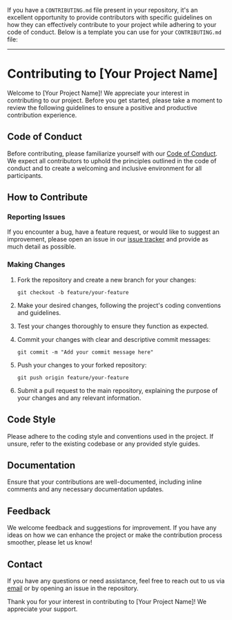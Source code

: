 If you have a `CONTRIBUTING.md` file present in your repository, it's an excellent opportunity to provide contributors with specific guidelines on how they can effectively contribute to your project while adhering to your code of conduct. Below is a template you can use for your `CONTRIBUTING.md` file:

---

# Contributing to [Your Project Name]

Welcome to [Your Project Name]! We appreciate your interest in contributing to our project. Before you get started, please take a moment to review the following guidelines to ensure a positive and productive contribution experience.

## Code of Conduct

Before contributing, please familiarize yourself with our [Code of Conduct](./CODE_OF_CONDUCT.md). We expect all contributors to uphold the principles outlined in the code of conduct and to create a welcoming and inclusive environment for all participants.

## How to Contribute

### Reporting Issues

If you encounter a bug, have a feature request, or would like to suggest an improvement, please open an issue in our [issue tracker](https://github.com/your-username/your-project-name/issues) and provide as much detail as possible. 

### Making Changes

1. Fork the repository and create a new branch for your changes:
   ```
   git checkout -b feature/your-feature
   ```

2. Make your desired changes, following the project's coding conventions and guidelines.

3. Test your changes thoroughly to ensure they function as expected.

4. Commit your changes with clear and descriptive commit messages:
   ```
   git commit -m "Add your commit message here"
   ```

5. Push your changes to your forked repository:
   ```
   git push origin feature/your-feature
   ```

6. Submit a pull request to the main repository, explaining the purpose of your changes and any relevant information.

## Code Style

Please adhere to the coding style and conventions used in the project. If unsure, refer to the existing codebase or any provided style guides.

## Documentation

Ensure that your contributions are well-documented, including inline comments and any necessary documentation updates.

## Feedback

We welcome feedback and suggestions for improvement. If you have any ideas on how we can enhance the project or make the contribution process smoother, please let us know!

## Contact

If you have any questions or need assistance, feel free to reach out to us via [email](mailto:your-email@example.com) or by opening an issue in the repository.

Thank you for your interest in contributing to [Your Project Name]! We appreciate your support.
